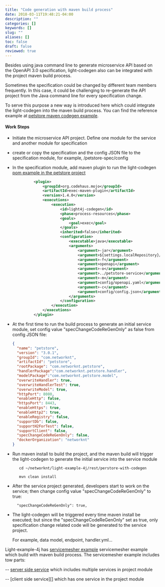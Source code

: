 ```yaml
---
title: "Code generation with maven build process"
date: 2018-03-11T19:48:21-04:00
description: ""
categories: []
keywords: []
slug: ""
aliases: []
toc: false
draft: false
reviewed: true
---
```


Besides using java command line to generate microservice API based on the OpenAPI 3.0 specification, light-codegen also can be integrated with the project maven build process.

Sometimes the specification could be changed by different team members frequently. In this case, it could be challenging to re-generate the API project from the Java command line for every specification change.

To serve this purpose a new way is introduced here which could integrate the light-codegen into the maven build process. You can find the reference example at [petstore maven codegen example][].


#### Work Steps

- Initiate the microservice API project. Define one module for the service and another module for specification

- create or copy the specification and the config JSON file to the specification module, for example, /petstore-spec/config

- In the specification module, add maven plugin to run the light-codegen [pom example in the petstore project][]

```xml
             <plugin>
                 <groupId>org.codehaus.mojo</groupId>
                 <artifactId>exec-maven-plugin</artifactId>
                 <version>1.4.0</version>
                 <executions>
                     <execution>
                         <id>light4j-codegen</id>
                         <phase>process-resources</phase>
                         <goals>
                             <goal>exec</goal>
                         </goals>
                         <inherited>false</inherited>
                         <configuration>
                             <executable>java</executable>
                             <arguments>
                                 <argument>-jar</argument>
                                 <argument>${settings.localRepository}/com/networknt/codegen-cli/${version.light-4j}/codegen-cli-${version.light-4j}.jar</argument>
                                 <argument>-f</argument>
                                 <argument>openapi</argument>
                                 <argument>-o</argument>
                                 <argument>../petstore-service</argument>
                                 <argument>-m</argument>
                                 <argument>config/openapi.yaml</argument>
                                 <argument>-c</argument>
                                 <argument>config/config.json</argument>
                             </arguments>
                         </configuration>
                     </execution>
                 </executions>
             </plugin>
```

- At the first time to run the build process to generate an initial service module, set config value "specChangeCodeReGenOnly" as false from config JSON file:

  ```json
  {
    "name": "petstore",
    "version": "3.0.1",
    "groupId": "com.networknt",
    "artifactId": "petstore",
    "rootPackage": "com.networknt.petstore",
    "handlerPackage":"com.networknt.petstore.handler",
    "modelPackage":"com.networknt.petstore.model",
    "overwriteHandler": true,
    "overwriteHandlerTest": true,
    "overwriteModel": true,
    "httpPort": 8080,
    "enableHttp": false,
    "httpsPort": 8443,
    "enableHttps": true,
    "enableHttp2": true,
    "enableRegistry": false,
    "supportDb": false,
    "supportH2ForTest": false,
    "supportClient": false,
    "specChangeCodeReGenOnly": false,
    "dockerOrganization": "networknt"
  }
  ```

- Run maven install to build the project, and the maven build will trigger the light-codegen to generate the initial service into the service module

   ```
      cd ~/networknt/light-example-4j/rest/perstore-with-codegen

      mvn clean install

   ```

- After the service project generated, developers start to work on the service; then change  config value "specChangeCodeReGenOnly" to true:

  ```
    "specChangeCodeReGenOnly": true,

  ```

- The light-codegen will be triggered every time maven install be executed; but since the "specChangeCodeReGenOnly" set as true, only specification change related code will be generated to the service project.

  For example, data model, endpoint, handler.yml...


Light-example-4j has [servicemesher example][] servicemesher example which  build with maven build process. The servicemesher example includes tow parts:

-- [server side service][]  which includes multiple services in  project module

-- [client side service][] which has one service in the  project module

[petstore maven codegen example]: https://github.com/networknt/light-example-4j/tree/master/rest/perstore-with-codegen
[pom example in the petstore project]: https://github.com/networknt/light-example-4j/blob/master/rest/perstore-with-codegen/petstore-spec/pom.xml
[servicemesher example]: https://github.com/networknt/light-example-4j/tree/master/servicemesher
[server side service]: https://github.com/networknt/light-example-4j/tree/master/servicemesher/services
[server side service]: https://github.com/networknt/light-example-4j/tree/master/servicemesher/client